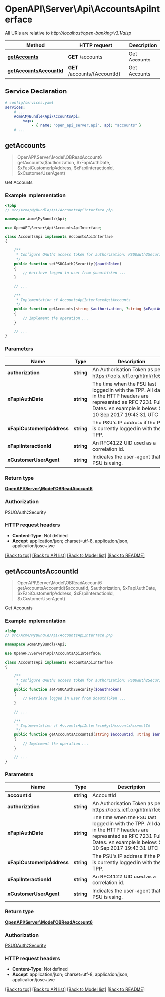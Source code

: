 # OpenAPI\Server\Api\AccountsApiInterface

All URIs are relative to *http://localhost/open-banking/v3.1/aisp*

Method | HTTP request | Description
------------- | ------------- | -------------
[**getAccounts**](AccountsApiInterface.md#getAccounts) | **GET** /accounts | Get Accounts
[**getAccountsAccountId**](AccountsApiInterface.md#getAccountsAccountId) | **GET** /accounts/{AccountId} | Get Accounts


## Service Declaration
```yaml
# config/services.yaml
services:
    # ...
    Acme\MyBundle\Api\AccountsApi:
        tags:
            - { name: "open_api_server.api", api: "accounts" }
    # ...
```

## **getAccounts**
> OpenAPI\Server\Model\OBReadAccount6 getAccounts($authorization, $xFapiAuthDate, $xFapiCustomerIpAddress, $xFapiInteractionId, $xCustomerUserAgent)

Get Accounts

### Example Implementation
```php
<?php
// src/Acme/MyBundle/Api/AccountsApiInterface.php

namespace Acme\MyBundle\Api;

use OpenAPI\Server\Api\AccountsApiInterface;

class AccountsApi implements AccountsApiInterface
{

    /**
     * Configure OAuth2 access token for authorization: PSUOAuth2Security
     */
    public function setPSUOAuth2Security($oauthToken)
    {
        // Retrieve logged in user from $oauthToken ...
    }

    // ...

    /**
     * Implementation of AccountsApiInterface#getAccounts
     */
    public function getAccounts(string $authorization, ?string $xFapiAuthDate, ?string $xFapiCustomerIpAddress, ?string $xFapiInteractionId, ?string $xCustomerUserAgent, int &$responseCode, array &$responseHeaders): array|object|null
    {
        // Implement the operation ...
    }

    // ...
}
```

### Parameters

Name | Type | Description  | Notes
------------- | ------------- | ------------- | -------------
 **authorization** | **string**| An Authorisation Token as per https://tools.ietf.org/html/rfc6750 |
 **xFapiAuthDate** | **string**| The time when the PSU last logged in with the TPP.  All dates in the HTTP headers are represented as RFC 7231 Full Dates. An example is below:  Sun, 10 Sep 2017 19:43:31 UTC | [optional]
 **xFapiCustomerIpAddress** | **string**| The PSU&#39;s IP address if the PSU is currently logged in with the TPP. | [optional]
 **xFapiInteractionId** | **string**| An RFC4122 UID used as a correlation id. | [optional]
 **xCustomerUserAgent** | **string**| Indicates the user-agent that the PSU is using. | [optional]

### Return type

[**OpenAPI\Server\Model\OBReadAccount6**](../Model/OBReadAccount6.md)

### Authorization

[PSUOAuth2Security](../../README.md#PSUOAuth2Security)

### HTTP request headers

 - **Content-Type**: Not defined
 - **Accept**: application/json; charset=utf-8, application/json, application/jose+jwe

[[Back to top]](#) [[Back to API list]](../../README.md#documentation-for-api-endpoints) [[Back to Model list]](../../README.md#documentation-for-models) [[Back to README]](../../README.md)

## **getAccountsAccountId**
> OpenAPI\Server\Model\OBReadAccount6 getAccountsAccountId($accountId, $authorization, $xFapiAuthDate, $xFapiCustomerIpAddress, $xFapiInteractionId, $xCustomerUserAgent)

Get Accounts

### Example Implementation
```php
<?php
// src/Acme/MyBundle/Api/AccountsApiInterface.php

namespace Acme\MyBundle\Api;

use OpenAPI\Server\Api\AccountsApiInterface;

class AccountsApi implements AccountsApiInterface
{

    /**
     * Configure OAuth2 access token for authorization: PSUOAuth2Security
     */
    public function setPSUOAuth2Security($oauthToken)
    {
        // Retrieve logged in user from $oauthToken ...
    }

    // ...

    /**
     * Implementation of AccountsApiInterface#getAccountsAccountId
     */
    public function getAccountsAccountId(string $accountId, string $authorization, ?string $xFapiAuthDate, ?string $xFapiCustomerIpAddress, ?string $xFapiInteractionId, ?string $xCustomerUserAgent, int &$responseCode, array &$responseHeaders): array|object|null
    {
        // Implement the operation ...
    }

    // ...
}
```

### Parameters

Name | Type | Description  | Notes
------------- | ------------- | ------------- | -------------
 **accountId** | **string**| AccountId |
 **authorization** | **string**| An Authorisation Token as per https://tools.ietf.org/html/rfc6750 |
 **xFapiAuthDate** | **string**| The time when the PSU last logged in with the TPP.  All dates in the HTTP headers are represented as RFC 7231 Full Dates. An example is below:  Sun, 10 Sep 2017 19:43:31 UTC | [optional]
 **xFapiCustomerIpAddress** | **string**| The PSU&#39;s IP address if the PSU is currently logged in with the TPP. | [optional]
 **xFapiInteractionId** | **string**| An RFC4122 UID used as a correlation id. | [optional]
 **xCustomerUserAgent** | **string**| Indicates the user-agent that the PSU is using. | [optional]

### Return type

[**OpenAPI\Server\Model\OBReadAccount6**](../Model/OBReadAccount6.md)

### Authorization

[PSUOAuth2Security](../../README.md#PSUOAuth2Security)

### HTTP request headers

 - **Content-Type**: Not defined
 - **Accept**: application/json; charset=utf-8, application/json, application/jose+jwe

[[Back to top]](#) [[Back to API list]](../../README.md#documentation-for-api-endpoints) [[Back to Model list]](../../README.md#documentation-for-models) [[Back to README]](../../README.md)

